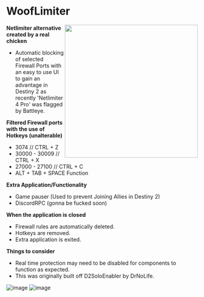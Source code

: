 # WoofLimiter
<img src="https://i.ibb.co/h2F30LT/1-2-minecraft-chicken-png.png" width="350" height="350" align="right" />

**Netlimiter alternative created by a real chicken**
- Automatic blocking of selected Firewall Ports with an easy to use UI to gain an advantage in Destiny 2 as recently 'Netlimiter 4 Pro' was flagged by Battleye.

**Filtered Firewall ports with the use of Hotkeys (unalterable)**
- 3074 // CTRL + Z
- 30000 - 30009 // CTRL + X
- 27000 - 27100 // CTRL + C
- ALT + TAB + SPACE Function

**Extra Application/Functionality**
- Game pauser (Used to prevent Joining Allies in Destiny 2)
- DiscordRPC (gonna be fucked soon)

**When the application is closed**
- Firewall rules are automatically deleted.
- Hotkeys are removed.
- Extra application is exited.

**Things to consider**
- Real time protection may need to be disabled for components to function as expected.
- This was originally built off D2SoloEnabler by DrNoLife.

![image](https://user-images.githubusercontent.com/108382118/203904620-516ca2aa-1154-4d80-b430-a2239db374b9.png)
![image](https://user-images.githubusercontent.com/108382118/203906543-bdb4455e-8a02-4ea0-8e02-130e5639a3a7.png)
